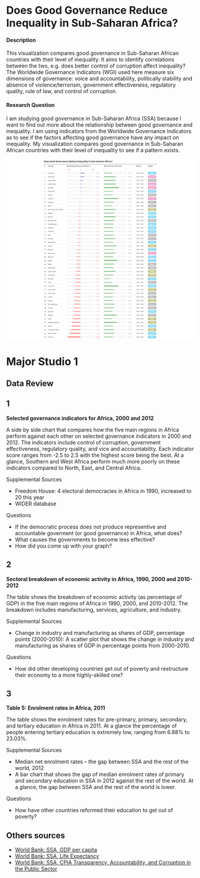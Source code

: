 # Does Good Governance Reduce Inequality in Sub-Saharan Africa?

#### Description
This visualization compares good governance in Sub-Saharan African countries with their level of inequality. It aims to identify correlations between the two, e.g. does better control of corruption affect inequality? The Worldwide Governance Indicators (WGI) used here measure six dimensions of governance: voice and accountability, politically stability and absence of violence/terrorism, government effectiveness, regulatory quality, rule of law, and control of corruption.

#### Research Question
I am studying good governance in Sub-Saharan Africa (SSA) because I want to find out more about the relationship between good governance and inequality. I am using indicators from the Worldwide Governance Indicators as to see if the factors affecting good governance have any impact on inequality. My visualization compares good governance in Sub-Saharan African countries with their level of inequality to see if a pattern exists.

[![](/undp/quantitative/preview.png)](http://neuralism.github.io/major-studio-1/undp/quantitative/)

# Major Studio 1

## Data Review
## 1
**Selected governance indicators for Africa, 2000 and 2012**

A side by side chart that compares how the five main regions in Africa perform against each other on selected governance indicators in 2000 and 2012. The indicators include control of corruption, government effectiveness, regulatory quality, and vice and accountability. Each indicator score ranges from -2.5 to 2.5 with the highest score being the best. At a glance, Southern and West Africa perform much more poorly on these indicators compared to North, East, and Central Africa.

Supplemental Sources
- Freedom House: 4 electoral democracies in Africa in 1990, increased to 20 this year
- WIDER database

Questions
- If the democratic process does not produce representive and accountable goverment (or good governance) in Africa, what does?
- What causes the governments to become less effective?
- How did you come up with your graph?

## 2
**Sectoral breakdown of economic activity in Africa, 1990, 2000 and 2010-2012**

The table shows the breakdown of economic activity (as percentage of GDP) in the five main regions of Africa in 1990, 2000, and 2010-2012. The breakdown includes manufacturing, services, agriculture, and industry.

Supplemental Sources
- Change in industry and manufacturing as shares of GDP, percentage points (2000-2010): A scatter plot that shows the change in industry and manufacturing as shares of GDP in percentage points from 2000-2010.

Questions
- How did other developing countries get out of poverty and restructure their economy to a more highly-skilled one?

## 3
**Table 5: Enrolment rates in Africa, 2011**

The table shows the enrolment rates for pre-primary, primary, secondary, and tertiary education in Africa in 2011. At a glance the percentage of people entering tertiary education is extremely low, ranging from 6.88% to 23.03%.

Supplemental Sources
- Median net enrolment rates – the gap between SSA and the rest of the world, 2012
- A bar chart that shows the gap of median enrolment rates of primary and secondary education in SSA in 2012 against the rest of the world. At a glance, the gap between SSA and the rest of the world is lower.

Questions
- How have other countries reformed their education to get out of poverty?

## Others sources
- [World Bank: SSA, GDP per capita](http://data.worldbank.org/indicator/NY.GDP.PCAP.CD?locations=ZG)
- [World Bank: SSA, Life Expectancy](http://data.worldbank.org/indicator/SP.DYN.LE00.IN?locations=ZG)
- [World Bank: SSA, CPIA Transparency, Accountability, and Corruption in the Public Sector](http://data.worldbank.org/indicator/IQ.CPA.TRAN.XQ?locations=ZG)